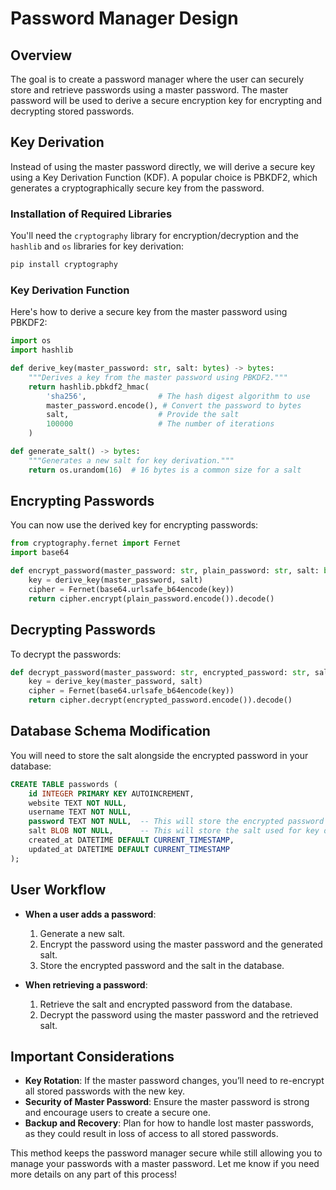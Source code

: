 
# Password Manager Design

## Overview

The goal is to create a password manager where the user can securely store and retrieve passwords using a master password. The master password will be used to derive a secure encryption key for encrypting and decrypting stored passwords.

## Key Derivation

Instead of using the master password directly, we will derive a secure key using a Key Derivation Function (KDF). A popular choice is PBKDF2, which generates a cryptographically secure key from the password.

### Installation of Required Libraries

You'll need the `cryptography` library for encryption/decryption and the `hashlib` and `os` libraries for key derivation:

```bash
pip install cryptography
```

### Key Derivation Function

Here's how to derive a secure key from the master password using PBKDF2:

```python
import os
import hashlib

def derive_key(master_password: str, salt: bytes) -> bytes:
    """Derives a key from the master password using PBKDF2."""
    return hashlib.pbkdf2_hmac(
        'sha256',                # The hash digest algorithm to use
        master_password.encode(), # Convert the password to bytes
        salt,                    # Provide the salt
        100000                   # The number of iterations
    )

def generate_salt() -> bytes:
    """Generates a new salt for key derivation."""
    return os.urandom(16)  # 16 bytes is a common size for a salt
```

## Encrypting Passwords

You can now use the derived key for encrypting passwords:

```python
from cryptography.fernet import Fernet
import base64

def encrypt_password(master_password: str, plain_password: str, salt: bytes) -> str:
    key = derive_key(master_password, salt)
    cipher = Fernet(base64.urlsafe_b64encode(key))
    return cipher.encrypt(plain_password.encode()).decode()
```

## Decrypting Passwords

To decrypt the passwords:

```python
def decrypt_password(master_password: str, encrypted_password: str, salt: bytes) -> str:
    key = derive_key(master_password, salt)
    cipher = Fernet(base64.urlsafe_b64encode(key))
    return cipher.decrypt(encrypted_password.encode()).decode()
```

## Database Schema Modification

You will need to store the salt alongside the encrypted password in your database:

```sql
CREATE TABLE passwords (
    id INTEGER PRIMARY KEY AUTOINCREMENT,
    website TEXT NOT NULL,
    username TEXT NOT NULL,
    password TEXT NOT NULL,  -- This will store the encrypted password
    salt BLOB NOT NULL,      -- This will store the salt used for key derivation
    created_at DATETIME DEFAULT CURRENT_TIMESTAMP,
    updated_at DATETIME DEFAULT CURRENT_TIMESTAMP
);
```

## User Workflow

- **When a user adds a password**:
  1. Generate a new salt.
  2. Encrypt the password using the master password and the generated salt.
  3. Store the encrypted password and the salt in the database.

- **When retrieving a password**:
  1. Retrieve the salt and encrypted password from the database.
  2. Decrypt the password using the master password and the retrieved salt.

## Important Considerations

- **Key Rotation**: If the master password changes, you’ll need to re-encrypt all stored passwords with the new key.
- **Security of Master Password**: Ensure the master password is strong and encourage users to create a secure one.
- **Backup and Recovery**: Plan for how to handle lost master passwords, as they could result in loss of access to all stored passwords.

This method keeps the password manager secure while still allowing you to manage your passwords with a master password. Let me know if you need more details on any part of this process!

